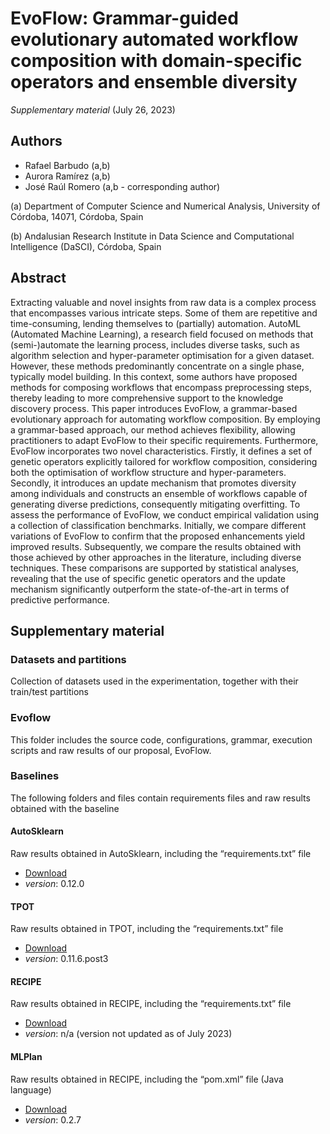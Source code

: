 # EvoFlow: Grammar-guided evolutionary automated workflow composition with domain-specific operators and ensemble diversity
_Supplementary material_ (July 26, 2023)

## Authors
- Rafael Barbudo (a,b)
- Aurora Ramírez (a,b)
- José Raúl Romero (a,b - corresponding author)

(a) Department of Computer Science and Numerical Analysis, University of Córdoba, 14071, Córdoba, Spain

(b) Andalusian Research Institute in Data Science and Computational Intelligence (DaSCI), Córdoba, Spain


## Abstract 
Extracting valuable and novel insights from raw data is a complex process that encompasses various intricate steps. Some of them are repetitive and time-consuming, lending themselves to (partially) automation. AutoML (Automated Machine Learning), a research field focused on methods that (semi-)automate the learning process, includes diverse tasks, such as algorithm selection and hyper-parameter optimisation for a given dataset. However, these methods predominantly concentrate on a single phase, typically model building. In this context, some authors have proposed methods for composing workflows that encompass preprocessing steps, thereby leading to more comprehensive support to the knowledge discovery process. This paper introduces EvoFlow, a grammar-based evolutionary approach for automating workflow composition. By employing a grammar-based approach, our method achieves flexibility, allowing practitioners to adapt EvoFlow to their specific requirements. Furthermore, EvoFlow incorporates two novel characteristics. Firstly, it defines a set of genetic operators explicitly tailored for workflow composition, considering both the optimisation of workflow structure and hyper-parameters. Secondly, it introduces an update mechanism that promotes diversity among individuals and constructs an ensemble of workflows capable of generating diverse predictions, consequently mitigating overfitting. To assess the performance of EvoFlow, we conduct empirical validation using a collection of classification benchmarks. Initially, we compare different variations of EvoFlow to confirm that the proposed enhancements yield improved results. Subsequently, we compare the results obtained with those achieved by other approaches in the literature, including diverse techniques. These comparisons are supported by statistical analyses, revealing that the use of specific genetic operators and the update mechanism significantly outperform the state-of-the-art in terms of predictive performance.

## Supplementary material

### Datasets and partitions

Collection of datasets used in the experimentation, together with their train/test partitions

### Evoflow

This folder includes the source code, configurations, grammar, execution scripts and raw results of our proposal, EvoFlow.

### Baselines

The following folders and files contain requirements files and raw results obtained with the baseline

#### AutoSklearn

Raw results obtained in AutoSklearn, including the “requirements.txt” file

- [Download](https://github.com/automl/auto-sklearn)
- _version_: 0.12.0

#### TPOT

Raw results obtained in TPOT, including the “requirements.txt” file

- [Download](https://github.com/EpistasisLab/tpot)
- _version_: 0.11.6.post3

#### RECIPE

Raw results obtained in RECIPE, including the “requirements.txt” file

- [Download](https://github.com/laic-ufmg/Recipe)
- _version_: n/a (version not updated as of July 2023)

#### MLPlan

Raw results obtained in RECIPE, including the “pom.xml” file (Java language)

- [Download](https://starlibs.github.io/AILibs/projects/mlplan/#installation)
- _version_: 0.2.7


